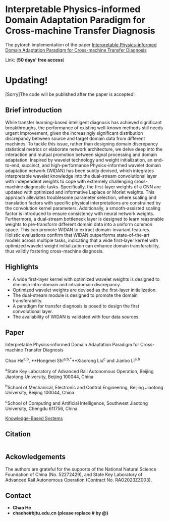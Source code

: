 # Interpretable Physics-informed Domain Adaptation Paradigm for Cross-machine Transfer Diagnosis

The pytorch implementation of the paper [Interpretable Physics-informed Domain Adaptation Paradigm for Cross-machine Transfer Diagnosis]()

Link:   (**50 days' free access**)

# Updating!

[Sorry]The code will be published after the paper is accepted!





## Brief introduction  
While transfer learning-based intelligent diagnosis has achieved significant breakthroughs, the performance of existing well-known methods still needs urgent improvement, given the increasingly significant distribution discrepancy between source and target domain data from different machines. To tackle this issue, rather than designing domain discrepancy statistical metrics or elaborate network architecture, we delve deep into the interaction and mutual promotion between signal processing and domain adaptation. Inspired by wavelet technology and weight initialization, an end-to-end, succinct, and high-performance Physics-informed wavelet domain adaptation network (WIDAN) has been subtly devised, which integrates interpretable wavelet knowledge into the dual-stream convolutional layer with independent weights to cope with extremely challenging cross-machine diagnostic tasks. Specifically, the first-layer weights of a CNN are updated with optimized and informative Laplace or Morlet weights. This approach alleviates troublesome parameter selection, where scaling and translation factors with specific physical interpretations are constrained by the convolution kernel parameters. Additionally, a smooth-assisted scaling factor is introduced to ensure consistency with neural network weights. Furthermore, a dual-stream bottleneck layer is designed to learn reasonable weights to pre-transform different domain data into a uniform common space. This can promote WIDAN to extract domain-invariant features. Holistic evaluations confirm that WIDAN outperforms state-of-the-art models across multiple tasks, indicating that a wide first-layer kernel with optimized wavelet weight initialization can enhance domain transferability, thus validly fostering cross-machine diagnosis.

## Highlights

- A wide first-layer kernel with optimized wavelet weights is designed to diminish intro-domain and intradomain discrepancy.
- Optimized wavelet weights are devised as the first-layer initialization.
- The dual-stream module is designed to promote the domain transferability.
- A paradigm for transfer diagnosis is posed to design the first convolutional layer.
- The availability of WIDAN is validated with four data sources.


## Paper
Interpretable Physics-informed Domain Adaptation Paradigm for Cross-machine Transfer Diagnosis

Chao He<sup>a,b</sup>, **Hongmei Shi<sup>a,b,*</sup>**Xiaorong Liu<sup>c</sup> and Jianbo Li<sup>a,b</sup>

<sup>a</sup>State Key Laboratory of Advanced Rail Autonomous Operation, Beijing Jiaotong University, Beijing 100044, China 

<sup>b</sup>School of Mechanical, Electronic and Control Engineering, Beijing Jiaotong University, Beijing 100044, China

<sup>c</sup>School of Computing and Artificial Intelligence, Southwest Jiaotong University, Chengdu 611756, China

[Knowledge-Based Systems](https://www.sciencedirect.com/journal/knowledge-based-systems)



## Citation

```html

```






## Ackowledgements
The authors are grateful for the supports of the National Natural Science Foundation of China (No. 52272429), and State Key Laboratory of Advanced Rail Autonomous Operation (Contract No. RAO2023ZZ003).



## Contact

- **Chao He**
- **chaohe#bjtu.edu.cn (please replace # by @)**

​      
